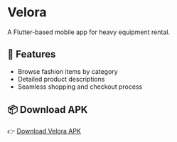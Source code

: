 # Velora

A Flutter-based mobile app for heavy equipment rental.

## 📱 Features
- Browse fashion items by category
- Detailed product descriptions
- Seamless shopping and checkout process

## 📦 Download APK

👉 [Download Velora APK](https://drive.google.com/uc?export=download&id=1Et6DVzIJEiGyjRHv76BxO4dtzRENpmR0)
